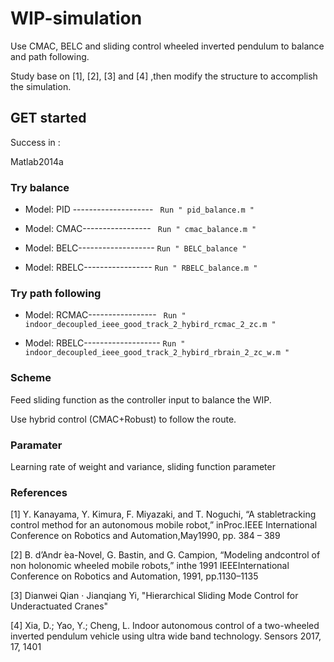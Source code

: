 # WIP-simulation
Use CMAC, BELC and sliding control wheeled inverted pendulum to balance and path following.

Study base on [1], [2], [3] and [4] ,then modify the structure to accomplish the simulation.

## GET started

Success in :

Matlab2014a

### Try balance

* Model: PID --------------------
  ` Run " pid_balance.m "`

* Model: CMAC-----------------
 ` Run " cmac_balance.m "`

* Model: BELC-------------------
 `Run " BELC_balance "`

* Model: RBELC-----------------
 `Run " RBELC_balance.m "`
 
### Try path following

* Model: RCMAC-----------------
 ` Run " indoor_decoupled_ieee_good_track_2_hybird_rcmac_2_zc.m "`

* Model: RBELC-------------------
 `Run " indoor_decoupled_ieee_good_track_2_hybird_rbrain_2_zc_w.m "`

### Scheme 

Feed sliding function as the controller input to balance the WIP. 

Use hybrid control (CMAC+Robust) to follow the route.

### Paramater

Learning rate of weight and variance, sliding function parameter

### References

[1] Y.  Kanayama,  Y.  Kimura,  F.  Miyazaki,  and  T.  Noguchi,  “A  stabletracking control method for an autonomous mobile robot,” inProc.IEEE International Conference on Robotics and Automation,May1990, pp. 384 – 389

[2] B. d’Andr ́ea-Novel, G. Bastin, and G. Campion, “Modeling andcontrol of non holonomic wheeled mobile robots,” inthe 1991 IEEEInternational Conference on Robotics and Automation, 1991, pp.1130–1135

[3] Dianwei Qian · Jianqiang Yi, "Hierarchical Sliding Mode Control for Underactuated Cranes"

[4] Xia, D.; Yao, Y.; Cheng, L. Indoor autonomous control of a two-wheeled inverted pendulum vehicle using ultra wide band technology. Sensors 2017, 17, 1401


